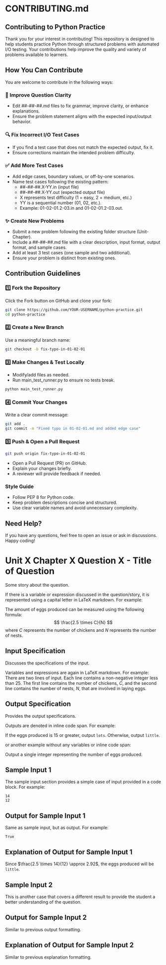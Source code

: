 # CONTRIBUTING.md

## Contributing to Python Practice

Thank you for your interest in contributing! This repository is designed to help students practice Python through structured problems with automated I/O testing. Your contributions help improve the quality and variety of problems available to learners.

## How You Can Contribute

You are welcome to contribute in the following ways:

### 📖 Improve Question Clarity
- Edit ##-##-##.md files to fix grammar, improve clarity, or enhance explanations.
- Ensure the problem statement aligns with the expected input/output behavior.

### 🔍 Fix Incorrect I/O Test Cases
- If you find a test case that does not match the expected output, fix it.
- Ensure corrections maintain the intended problem difficulty.

### ✅ Add More Test Cases
- Add edge cases, boundary values, or off-by-one scenarios.
- Name test cases following the existing pattern:
    - ##-##-##.X-YY.in (input file)
    - ##-##-##.X-YY.out (expected output file)
    - X represents test difficulty (1 = easy, 2 = medium, etc.)
    - YY is a sequential number (01, 02, etc.).
    - Example: 01-02-01.2-03.in and 01-02-01.2-03.out.

### ✨ Create New Problems
- Submit a new problem following the existing folder structure (Unit-Chapter).
- Include a ##-##-##.md file with a clear description, input format, output format, and sample cases.
- Add at least 3 test cases (one sample and two additional).
- Ensure your problem is distinct from existing ones.

## Contribution Guidelines

### 1️⃣ Fork the Repository

Click the Fork button on GitHub and clone your fork:

```sh
git clone https://github.com/YOUR-USERNAME/python-practice.git
cd python-practice
```

### 2️⃣ Create a New Branch

Use a meaningful branch name:

```sh
git checkout -b fix-typo-in-01-02-01
```

### 3️⃣ Make Changes & Test Locally
- Modify/add files as needed.
- Run main_test_runner.py to ensure no tests break.

```sh
python main_test_runner.py
```

### 4️⃣ Commit Your Changes

Write a clear commit message:

```sh
git add .
git commit -m "Fixed typo in 01-02-01.md and added edge case"
```

### 5️⃣ Push & Open a Pull Request

```sh
git push origin fix-typo-in-01-02-01
```

- Open a Pull Request (PR) on GitHub.
- Explain your changes briefly.
- A reviewer will provide feedback if needed.

### Style Guide
- Follow PEP 8 for Python code.
- Keep problem descriptions concise and structured.
- Use clear variable names and avoid unnecessary complexity.

## Need Help?

If you have any questions, feel free to open an issue or ask in discussions. Happy coding!

# Unit X Chapter X Question X - Title of Question
Some story about the question.

If there is a variable or expression discussed in the question/story, it is represented using a capital letter in LaTeX markdown. For example:

The amount of eggs produced can be measured using the following formula:
$$
\frac{2.5 \times C}{N}
$$
where $C$ represents the number of chickens and $N$ represents the number of nests.

## Input Specification  
Discusses the specifications of the input.

Variables and expressions are again in LaTeX markdown. For example:
There are two lines of input. Each line contains a non-negative integer less than $25$. The first line contains the number of chickens, $C$, and the second line contains the number of nests, $N$, that are involved in laying eggs.


## Output Specification  
Provides the output specifications. 

Outputs are denoted in inline code span. For example:

If the eggs produced is $15$ or greater, output `lots`. Otherwise, output `little`.

or another example without any variables or inline code span:

Output a single integer representing the number of eggs produced.

## Sample Input 1
The sample input section provides a simple case of input provided in a code block. For example:
```
14
12
```

## Output for Sample Input 1
Same as sample input, but as output. For example:
```
True
```

## Explanation of Output for Sample Input 1
Since $\frac{2.5 \times 14}{12} \approx 2.92$, the eggs produced will be `little`.

## Sample Input 2
This is another case that covers a different result to provide the student a better understanding of the question.

## Output for Sample Input 2
Similar to previous output formatting.

## Explanation of Output for Sample Input 2
Similar to previous explanation formatting.